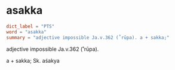 # asakka

``` toml
dict_label = "PTS"
word = "asakka"
summary = "adjective impossible Ja.v.362 (˚rūpa). a + sakka;"
```

adjective impossible Ja.v.362 (˚rūpa).

a \+ sakka; Sk. aśakya

